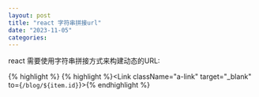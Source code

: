 ```yaml
---
layout: post
title: "react 字符串拼接url"
date: "2023-11-05"
categories: 
---
```

<p>react 需要使用字符串拼接方式来构建动态的URL:</p>

{% highlight %}
{% highlight %}&lt;Link className=&quot;a-link&quot; target=&quot;_blank&quot; to={`/blog/${item.id}`}&gt;{% endhighlight %}

